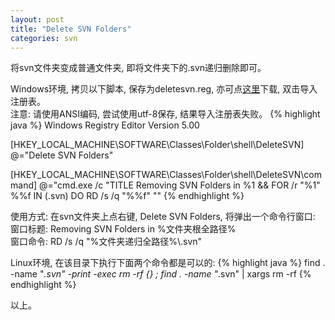 ```yaml
---
layout: post
title: "Delete SVN Folders"
categories: svn
---
```


将svn文件夹变成普通文件夹, 即将文件夹下的.svn递归删除即可。

Windows环境, 拷贝以下脚本, 保存为deletesvn.reg, 亦可点[这里]()下载, 双击导入注册表。</br>
注意: 请使用ANSI编码, 尝试使用utf-8保存, 结果导入注册表失败。
{% highlight java %}
Windows Registry Editor Version 5.00

[HKEY_LOCAL_MACHINE\SOFTWARE\Classes\Folder\shell\DeleteSVN]
@="Delete SVN Folders"

[HKEY_LOCAL_MACHINE\SOFTWARE\Classes\Folder\shell\DeleteSVN\command]
@="cmd.exe /c \"TITLE Removing SVN Folders in %1 && FOR /r \"%1\" %%f IN (.svn) DO RD /s /q \"%%f\" \""
{% endhighlight %}

使用方式: 在svn文件夹上点右键, Delete SVN Folders, 将弹出一个命令行窗口:</br>
窗口标题: Removing SVN Folders in %文件夹根全路径%</br>
窗口命令: RD /s /q "%文件夹递归全路径%\\.svn"</br>

Linux环境, 在该目录下执行下面两个命令都是可以的:
{% highlight java %}
find . -name "*.svn" -print -exec rm -rf  {} \;
find . -name "*.svn" | xargs rm -rf
{% endhighlight %}

以上。